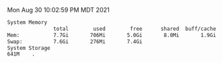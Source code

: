 Mon Aug 30 10:02:59 PM MDT 2021
```bash
System Memory
               total        used        free      shared  buff/cache   available
Mem:           7.7Gi       706Mi       5.0Gi       8.0Mi       1.9Gi       6.7Gi
Swap:          7.6Gi       276Mi       7.4Gi
System Storage
641M	.
```
```bash

